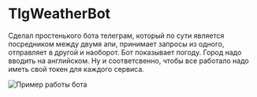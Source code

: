 
# TlgWeatherBot
Сделал простенького бота телеграм, который по сути является посредником между двумя апи, принимает запросы из одного, отправляет в другой и наоборот.
Бот показывает погоду. 
Город надо вводить на английском. 
Ну и соответсвенно, чтобы все работало надо иметь свой токен для каждого сервиса.


![Пример работы бота](https://user-images.githubusercontent.com/82760431/120681931-563e9a00-c4b5-11eb-831e-745dde89914f.png)
